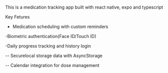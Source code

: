 This is a medication tracking app  built with react native, expo and typescript

Key Fetures
- Medication scheduling with custom reminders

-Biometric authentication(Face ID/Touch ID)

-Daily progress tracking and history login

-- Securelocal storage data with AsyncStorage

-- Calendar integration for dose management